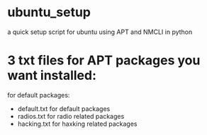 # ubuntu_setup
a quick setup script for ubuntu using APT and NMCLI in python
# 3 txt files for APT packages you want installed:
for default packages:
<ul>
  <li>default.txt for default packages</li>
  <li>radios.txt for radio related packages</li>
  <li>hacking.txt for haxking related packages</li>
</ul>
